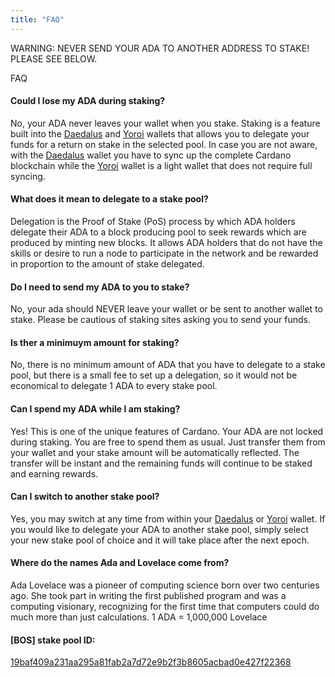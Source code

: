 ```yaml
---
title: "FAQ"
---
```


WARNING: NEVER SEND YOUR ADA TO ANOTHER ADDRESS TO STAKE!  PLEASE SEE BELOW.

FAQ

#### Could I lose my ADA during staking?
No, your ADA never leaves your wallet when you stake. Staking is a feature built into the [Daedalus](https://daedaluswallet.io/) and [Yoroi](https://yoroi-wallet.com) wallets that allows you to delegate your funds for a return on stake in the selected pool.  In case you are not aware, with the [Daedalus](https://daedaluswallet.io/) wallet you have to sync up the complete Cardano blockchain while the [Yoroi](https://yoroi-wallet.com) wallet is a light wallet that does not require full syncing.

#### What does it mean to delegate to a stake pool?
Delegation is the Proof of Stake (PoS) process by which ADA holders delegate their ADA to a block producing pool to seek rewards which are produced by minting new blocks.  It allows ADA holders that do not have the skills or desire to run a node to participate in the network and be rewarded in proportion to the amount of stake delegated.

#### Do I need to send my ADA to you to stake?
No, your ada should NEVER leave your wallet or be sent to another wallet to stake. Please be cautious of staking sites asking you to send your funds.

#### Is ther a minimuym amount for staking?
No, there is no minimum amount of ADA that you have to delegate to a stake pool, but there is a small fee to set up a delegation, so it would not be economical to delegate 1 ADA to every stake pool.

#### Can I spend my ADA while I am staking?
Yes!  This is one of the unique features of Cardano.  Your ADA are not locked during staking.  You are free to spend them as usual.  Just transfer them from your wallet and your stake amount will be automatically reflected.  The transfer will be instant and the remaining funds will continue to be staked and earning rewards.

#### Can I switch to another stake pool?
Yes, you may switch at any time from within your [Daedalus](https://daedaluswallet.io/) or [Yoroi](https://yoroi-wallet.com) wallet.  If you would like to delegate your ADA to another stake pool, simply select your new stake pool of choice and it will take place after the next epoch.

#### Where do the names Ada and Lovelace come from?
Ada Lovelace was a pioneer of computing science born over two centuries ago.  She took part in writing the first published program and was a computing visionary, recognizing for the first time that computers could do much more than just calculations.  1 ADA = 1,000,000 Lovelace

#### [BOS] stake pool ID:
[19baf409a231aa295a81fab2a7d72e9b2f3b8605acbad0e427f22368](https://adapools.org/pool/19baf409a231aa295a81fab2a7d72e9b2f3b8605acbad0e427f22368)

